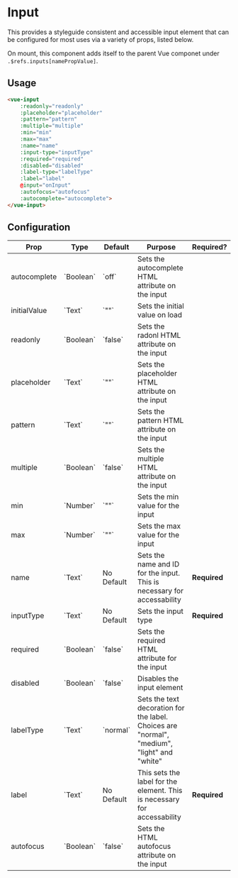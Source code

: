 # Input


This provides a styleguide consistent and accessible input element that can be configured for most uses via a variety of props, listed below.

On mount, this component adds itself to the parent Vue componet under `.$refs.inputs[namePropValue]`. 

## Usage

```html
<vue-input
    :readonly="readonly"
    :placeholder="placeholder"
    :pattern="pattern"
    :multiple="multiple"
    :min="min"
    :max="max"
    :name="name"
    :input-type="inputType"
    :required="required"
    :disabled="disabled"
    :label-type="labelType"
    :label="label"
    @input="onInput"
    :autofocus="autofocus"
    :autocomplete="autocomplete">
</vue-input>
```

## Configuration


<table>
    <thead>
        <tr>
            <th>Prop</th>
            <th>Type</th>
            <th>Default</th>
            <th>Purpose</th>
            <th>Required?</th>
        </tr>
    </thead>
    <tbody>
        <tr>
            <td>autocomplete</td>
            <td>`Boolean`</td>
            <td>`off`</td>
            <td>Sets the autocomplete HTML attribute on the input</td>
            <td>&nbsp;</td>
        </tr>
        <tr>
            <td>initialValue</td>
            <td>`Text`</td>
            <td>`""`</td>
            <td>Sets the initial value on load</td>
            <td>&nbsp;</td>
        </tr>
        <tr>
            <td>readonly</td>
            <td>`Boolean`</td>
            <td>`false`</td>
            <td>Sets the radonl HTML attribute on the input</td>
            <td>&nbsp;</td>
        </tr>
        <tr>
            <td>placeholder</td>
            <td>`Text`</td>
            <td>`""`</td>
            <td>Sets the placeholder HTML attribute on the input</td>
            <td>&nbsp;</td>
        </tr>
        <tr>
            <td>pattern</td>
            <td>`Text`</td>
            <td>`""`</td>
            <td>Sets the pattern HTML attribute on the input</td>
            <td>&nbsp;</td>
        </tr>
        <tr>
            <td>multiple</td>
            <td>`Boolean`</td>
            <td>`false`</td>
            <td>Sets the multiple HTML attribute on the input</td>
            <td>&nbsp;</td>
        </tr>
        <tr>
            <td>min</td>
            <td>`Number`</td>
            <td>`""`</td>
            <td>Sets the min value for the input</td>
            <td>&nbsp;</td>
        </tr>
        <tr>
            <td>max</td>
            <td>`Number`</td>
            <td>`""`</td>
            <td>Sets the max value for the input</td>
            <td>&nbsp;</td>
        </tr>
        <tr>
            <td>name</td>
            <td>`Text`</td>
            <td>No Default</td>
            <td>Sets the name and ID for the input. This is necessary for accessability</td>
            <td><b>Required</b></td>
        </tr>
        <tr>
            <td>inputType</td>
            <td>`Text`</td>
            <td>No Default</td>
            <td>Sets the input type</td>
            <td><b>Required</b></td>
        </tr>
        <tr>
            <td>required</td>
            <td>`Boolean`</td>
            <td>`false`</td>
            <td>Sets the required HTML attribute for the input</td>
            <td>&nbsp;</td>
        </tr>
        <tr>
            <td>disabled</td>
            <td>`Boolean`</td>
            <td>`false`</td>
            <td>Disables the input element</td>
            <td>&nbsp;</td>
        </tr>
        <tr>
            <td>labelType</td>
            <td>`Text`</td>
            <td>`normal`</td>
            <td>Sets the text decoration for the label. Choices are "normal", "medium", "light" and "white"</td>
            <td>&nbsp;</td>
        </tr>
        <tr>
            <td>label</td>
            <td>`Text`</td>
            <td>No Default</td>
            <td>This sets the label for the element. This is necessary for accessability</td>
            <td><b>Required</b></td>
        </tr>
        <tr>
            <td>autofocus</td>
            <td>`Boolean`</td>
            <td>`false`</td>
            <td>Sets the HTML autofocus attribute on the input</td>
            <td>&nbsp;</td>
        </tr>
    </tbody>
</table>